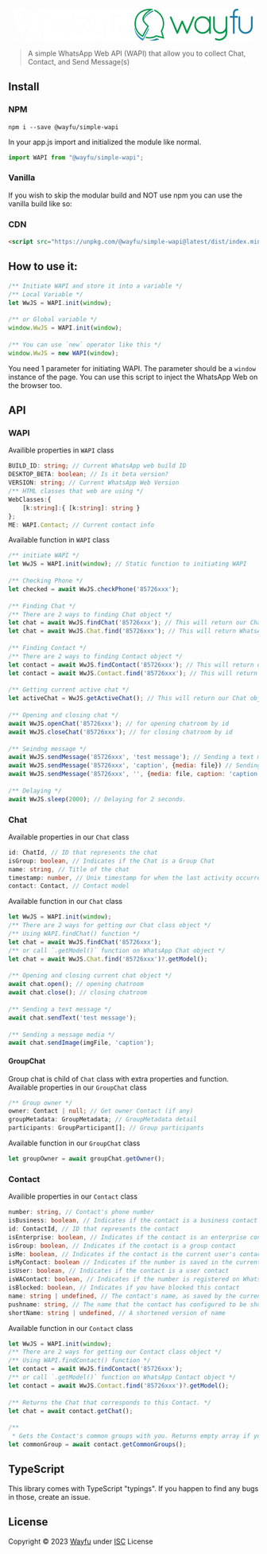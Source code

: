 <div style="text-align:center">

![logo](docs/assets/logo_white.webp#gh-dark-mode-only)
![logo](docs/assets/logo.webp#gh-light-mode-only)

</div>


> A simple WhatsApp Web API (WAPI) that allow you to collect Chat, Contact, and Send Message(s)
## Install

### NPM

```
npm i --save @wayfu/simple-wapi
```

In your app.js import and initialized the module like normal.

```js
import WAPI from "@wayfu/simple-wapi";
```

### Vanilla

If you wish to skip the modular build and NOT use npm you can use the vanilla build like so:

### CDN

```html
<script src="https://unpkg.com/@wayfu/simple-wapi@latest/dist/index.min.js"></script>
```

## How to use it:

```js
/** Initiate WAPI and store it into a variable */
/** Local Variable */
let WwJS = WAPI.init(window);

/** or Global variable */
window.WwJS = WAPI.init(window);

/** You can use `new` operator like this */
window.WwJS = new WAPI(window);
```
You need 1 parameter for initiating WAPI. The parameter should be a `window` instance of the page. You can use this script to inject the WhatsApp Web on the browser too.

## API
### WAPI
Availible properties in `WAPI` class
```ts
BUILD_ID: string; // Current WhatsApp web build ID
DESKTOP_BETA: boolean; // Is it beta version?
VERSION: string; // Current WhatsApp Web Version
/** HTML classes that web are using */
WebClasses:{
    [k:string]:{ [k:string]: string }
};
ME: WAPI.Contact; // Current contact info
```
Available function in `WAPI` class
```js
/** initiate WAPI */
let WwJS = WAPI.init(window); // Static function to initiating WAPI

/** Checking Phone */
let checked = await WwJS.checkPhone('85726xxx');

/** Finding Chat */
/** There are 2 ways to finding Chat object */
let chat = await WwJS.findChat('85726xxx'); // This will return our Chat object.
let chat = await WwJS.Chat.find('85726xxx'); // This will return WhatsApp Chat object instead.

/** Finding Contact */
/** There are 2 ways to finding Contact object */
let contact = await WwJS.findContact('85726xxx'); // This will return our Contact object.
let contact = await WwJS.Contact.find('85726xxx'); // This will return WhatsApp Chat object instead.

/** Getting current active chat */
let activeChat = WwJS.getActiveChat(); // This will return our Chat object or null if no chat were active.

/** Opening and closing chat */
await WwJS.openChat('85726xxx'); // for opening chatroom by id
await WwJS.closeChat('85726xxx'); // for closing chatroom by id

/** Seindng message */
await WwJS.sendMessage('85726xxx', 'test message'); // Sending a text message to id
await WwJS.sendMessage('85726xxx', 'caption', {media: file}) // Sending a message media to id
await WwJS.sendMessage('85726xxx', '', {media: file, caption: 'caption'}) // Sending a message media to id using caption property

/** Delaying */
await WwJS.sleep(2000); // Delaying for 2 seconds.
```

### Chat
Available properties in our `Chat` class
```ts
id: ChatId, // ID that represents the chat
isGroup: boolean, // Indicates if the Chat is a Group Chat
name: string, // Title of the chat
timestamp: number, // Unix timestamp for when the last activity occurred
contact: Contact, // Contact model
```
Available function in our `Chat` class
```js
let WwJS = WAPI.init(window);
/** There are 2 ways for getting our Chat class object */
/** Using WAPI.findChat() function */
let chat = await WwJS.findChat('85726xxx');
/** or call `.getModel()` function on WhatsApp Chat object */
let chat = await WwJS.Chat.find('85726xxx')?.getModel();

/** Opening and closing current chat object */
await chat.open(); // opening chatroom
await chat.close(); // closing chatroom

/** Sending a text message */
await chat.sendText('test message');

/** Sending a message media */
await chat.sendImage(imgFile, 'caption');
```
#### GroupChat
Group chat is child of `Chat` class with extra properties and function. Available properties in our `GroupChat` class
```ts
/** Group owner */
owner: Contact | null; // Get owner Contact (if any)
groupMetadata: GroupMetadata; // GroupMetadata detail
participants: GroupParticipant[]; // Group participants
```
Available function in our `GroupChat` class
```js
let groupOwner = await groupChat.getOwner();
```
### Contact
Availible properties in our `Contact` class
```ts
number: string, // Contact's phone number
isBusiness: boolean, // Indicates if the contact is a business contact
id: ContactId, // ID that represents the contact
isEnterprise: boolean, // Indicates if the contact is an enterprise contact
isGroup: boolean, // Indicates if the contact is a group contact
isMe: boolean, // Indicates if the contact is the current user's contact
isMyContact: boolean // Indicates if the number is saved in the current phone's contacts
isUser: boolean, // Indicates if the contact is a user contact
isWAContact: boolean, // Indicates if the number is registered on WhatsApp
isBlocked: boolean, // Indicates if you have blocked this contact
name: string | undefined, // The contact's name, as saved by the current user
pushname: string, // The name that the contact has configured to be shown publically
shortName: string | undefined, // A shortened version of name
```
Available function in our `Contact` class
```js
let WwJS = WAPI.init(window);
/** There are 2 ways for getting our Contact class object */
/** Using WAPI.findContact() function */
let contact = await WwJS.findContact('85726xxx');
/** or call `.getModel()` function on WhatsApp Contact object */
let contact = await WwJS.Contact.find('85726xxx')?.getModel();

/** Returns the Chat that corresponds to this Contact. */
let chat = await contact.getChat();

/** 
 * Gets the Contact's common groups with you. Returns empty array if you don't have any common group.  */
let commonGroup = await contact.getCommonGroups();
```
## TypeScript

This library comes with TypeScript "typings". If you happen to find any bugs in those, create an issue.

## License
Copyright &copy; 2023 [Wayfu](https://github.com/wayfu-id) under [ISC](LICENSE) License